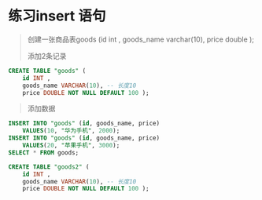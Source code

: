 # 练习insert 语句

> 创建一张商品表goods (id  int , goods_name varchar(10), price double );
>
> 添加2条记录
>
``` sql 
CREATE TABLE "goods" (
	id INT ,
	goods_name VARCHAR(10), -- 长度10
	price DOUBLE NOT NULL DEFAULT 100 );
``` 

> 添加数据
>
``` sql 
INSERT INTO "goods" (id, goods_name, price) 
	VALUES(10, "华为手机", 2000);
INSERT INTO "goods" (id, goods_name, price) 
	VALUES(20, "苹果手机", 3000);
SELECT * FROM goods;

CREATE TABLE "goods2" (
	id INT ,
	goods_name VARCHAR(10), -- 长度10
	price DOUBLE NOT NULL DEFAULT 100 );
``` 